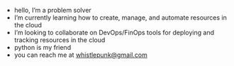 - hello, I’m a problem solver
- I’m currently learning how to create, manage, and automate resources in the cloud
- I’m looking to collaborate on DevOps/FinOps tools for deploying and tracking resources in the cloud
- python is my friend
- you can reach me at whistlepunk@gmail.com

<!---
570091d/570091d is a ✨ special ✨ repository because its `README.md` (this file) appears on your GitHub profile.
You can click the Preview link to take a look at your changes.
--->
